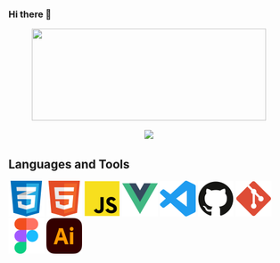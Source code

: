### Hi there 👋

<p align=center >
  <a href=https://github.com/anuraghazra/github-readme-stats >
    <img width=420 height=165 src="https://github-readme-stats-fork-akd2.vercel.app/api?username=sverreholmbakken&bg_color=0000&text_color=666666&title_color=ffa600&icon_color=ffa600&show_icons=true&border_color=afafaf81&border_radius=12" />
  </a>
</p>

<p align="center" >
  <img src="https://komarev.com/ghpvc/?username=sverreholmbakken&color=ffa600" "alt="https://github.com/sverreholmbakken" />
</p>
  
## Languages and Tools

<div display=flex>
	<img height=64px src="/assets/icons/css-icon.svg" alt="">
	<img height=64px src="/assets/icons/html-icon.svg" alt="">
	<img height=64px src="/assets/icons/js-icon.svg" alt="">
	<img height=64px src="/assets/icons/vue-icon.svg" alt="">
	<img height=64px src="/assets/icons/vscode-icon.svg" alt="">
	<img height=64px src="/assets/icons/github-icon.svg" alt="">
	<img height=64px src="/assets/icons/git-icon.svg" alt="">
	<img height=64px src="/assets/icons/figma-icon.svg" alt="">
	<img height=64px src="/assets/icons/illustrator-icon.svg" alt="">
</div>


<!--
**SverreHolmbakken/SverreHolmbakken** is a ✨ _special_ ✨ repository because its `README.md` (this file) appears on your GitHub profile.

Here are some ideas to get you started:

- 🔭 I’m currently working on ...
- 🌱 I’m currently learning ...
- 👯 I’m looking to collaborate on ...
- 🤔 I’m looking for help with ...
- 💬 Ask me about ...
- 📫 How to reach me: ...
- 😄 Pronouns: ...
- ⚡ Fun fact: ...
-->
